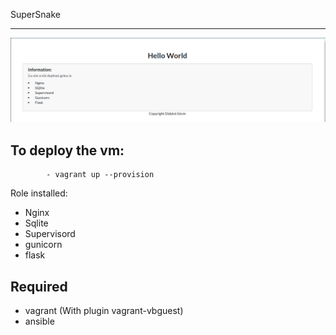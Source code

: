 SuperSnake
__________

![alt tag](https://github.com/DidelotK/SuperSnake/blob/master/README/readme.png)

To deploy the vm:
-----------------
``` - cd vagrant
		- vagrant up --provision
```

Role installed:

- Nginx
- Sqlite
- Supervisord
- gunicorn
- flask

Required
--------

- vagrant (With plugin vagrant-vbguest)
- ansible
